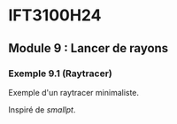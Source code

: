# IFT3100H24

## Module 9 : Lancer de rayons

### Exemple 9.1 (Raytracer)

Exemple d'un raytracer minimaliste.

Inspiré de *smallpt*.
